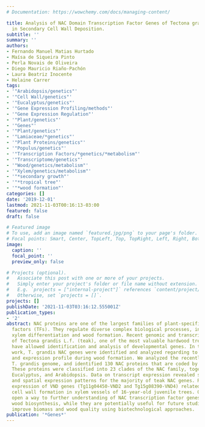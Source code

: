 ```yaml
---
# Documentation: https://wowchemy.com/docs/managing-content/

title: Analysis of NAC Domain Transcription Factor Genes of Tectona grandis L.f. Involved
  in Secondary Cell Wall Deposition.
subtitle: ''
summary: ''
authors:
- Fernando Manuel Matias Hurtado
- Maísa de Siqueira Pinto
- Perla Novais de Oliveira
- Diego Mauricio Riaño-Pachón
- Laura Beatriz Inocente
- Helaine Carrer
tags:
- '"Arabidopsis/genetics"'
- '"Cell Wall/genetics"'
- '"Eucalyptus/genetics"'
- '"Gene Expression Profiling/methods"'
- '"Gene Expression Regulation"'
- '"Plant/genetics"'
- '"Genes"'
- '"Plant/genetics"'
- '"Lamiaceae/*genetics"'
- '"Plant Proteins/genetics"'
- '"Populus/genetics"'
- '"Transcription Factors/*genetics/*metabolism"'
- '"Transcriptome/genetics"'
- '"Wood/genetics/metabolism"'
- '"Xylem/genetics/metabolism"'
- '"*secondary growth"'
- '"*tropical tree"'
- '"*wood formation"'
categories: []
date: '2019-12-01'
lastmod: 2021-11-03T00:16:13-03:00
featured: false
draft: false

# Featured image
# To use, add an image named `featured.jpg/png` to your page's folder.
# Focal points: Smart, Center, TopLeft, Top, TopRight, Left, Right, BottomLeft, Bottom, BottomRight.
image:
  caption: ''
  focal_point: ''
  preview_only: false

# Projects (optional).
#   Associate this post with one or more of your projects.
#   Simply enter your project's folder or file name without extension.
#   E.g. `projects = ["internal-project"]` references `content/project/deep-learning/index.md`.
#   Otherwise, set `projects = []`.
projects: []
publishDate: '2021-11-03T03:16:12.555001Z'
publication_types:
- '2'
abstract: NAC proteins are one of the largest families of plant-specific transcription
  factors (TFs). They regulate diverse complex biological processes, including secondary
  xylem differentiation and wood formation. Recent genomic and transcriptomic studies
  of Tectona grandis L.f. (teak), one of the most valuable hardwood trees in the world,
  have allowed identification and analysis of developmental genes. In the present
  work, T. grandis NAC genes were identified and analyzed regarding to their evolution
  and expression profile during wood formation. We analyzed the recently published
  T. grandis genome, and identified 130 NAC proteins that are coded by 107 gene loci.
  These proteins were classified into 23 clades of the NAC family, together with Populus,
  Eucalyptus, and Arabidopsis. Data on transcript expression revealed specific temporal
  and spatial expression patterns for the majority of teak NAC genes. RT-PCR indicated
  expression of VND genes (Tg11g04450-VND2 and Tg15g08390-VND4) related to secondary
  cell wall formation in xylem vessels of 16-year-old juvenile trees. Our findings
  open a way to further understanding of NAC transcription factor genes in T. grandis
  wood biosynthesis, while they are potentially useful for future studies aiming to
  improve biomass and wood quality using biotechnological approaches.
publication: '*Genes*'
---
```

